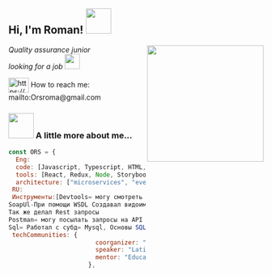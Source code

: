 <h2> Hi, I'm Roman! <img src="https://media.giphy.com/media/mGcNjsfWAjY5AEZNw6/giphy.gif" width="50"></h2>
<img align='right' src="https://media.giphy.com/media/pcKoCj9OlpdbMnwOc7/giphy.gif" width="230">
<p><em>Quality assurance junior </br>looking for a job <img src="https://media.giphy.com/media/WUlplcMpOCEmTGBtBW/giphy.gif" width="30">
</em></p> <a href="https://linkedin.com/in/https://www.linkedin.com/in/roman-omelaenko-b5aba81ba/" target="blank"><img align="center" src="https://cdn.jsdelivr.net/npm/simple-icons@3.0.1/icons/linkedin.svg" alt="https://www.linkedin.com/in/roman-omelaenko-b5aba81ba/" height="30" width="40" /></a>
How to reach me: mailto:Orsroma@gmail.com




### <img src="https://media.giphy.com/media/VgCDAzcKvsR6OM0uWg/giphy.gif" width="50"> A little more about me...  

```javascript
const ORS = {
  Eng:
  code: [Javascript, Typescript, HTML, CSS, Ruby, Python, Java],
  tools: [React, Redux, Node, Storybook, Styled-Components, Jest, Docker],
  architecture: ["microservices", "event-driven", "design system pattern"],
 RU:
 Инструменты:[Devtools= могу смотреть интерент трафик, проверка консоли на ошибки,эмитация мобильных устройстрв 
SoapUl-При помощи WSDL Создавал видоимзенял параметры пользователей (проверял функционал создания ползователя, и писал тесткейсы на основании ответов)
Так же делал Rest запросы 
Postman= могу посылать запросы на API "CRUD", Писать простые тесты на ответные статусы от Http
Sql= Работал с субд= Mysql, Основы SQL (Create, Delete, Drop, Insert Into, Select, From, Where, Join)
 techCommunities: {
                        coorganizer: "AfroPython",
                        speaker: "Latinity",
                        mentor: "EducaTRANSforma"
                      },
 
```

